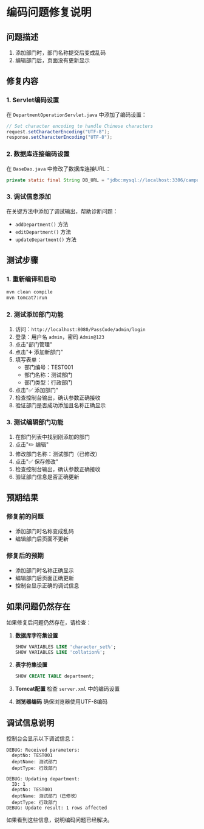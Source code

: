 # 编码问题修复说明

## 问题描述
1. 添加部门时，部门名称提交后变成乱码
2. 编辑部门后，页面没有更新显示

## 修复内容

### 1. Servlet编码设置
在 `DepartmentOperationServlet.java` 中添加了编码设置：
```java
// Set character encoding to handle Chinese characters
request.setCharacterEncoding("UTF-8");
response.setCharacterEncoding("UTF-8");
```

### 2. 数据库连接编码设置
在 `BaseDao.java` 中修改了数据库连接URL：
```java
private static final String DB_URL = "jdbc:mysql://localhost:3306/campus_pass?useSSL=false&serverTimezone=UTC&useUnicode=true&characterEncoding=UTF-8";
```

### 3. 调试信息添加
在关键方法中添加了调试输出，帮助诊断问题：
- `addDepartment()` 方法
- `editDepartment()` 方法  
- `updateDepartment()` 方法

## 测试步骤

### 1. 重新编译和启动
```bash
mvn clean compile
mvn tomcat7:run
```

### 2. 测试添加部门功能
1. 访问：`http://localhost:8080/PassCode/admin/login`
2. 登录：用户名 `admin`，密码 `Admin@123`
3. 点击"部门管理"
4. 点击"➕ 添加新部门"
5. 填写表单：
   - 部门编号：TEST001
   - 部门名称：测试部门
   - 部门类型：行政部门
6. 点击"✅ 添加部门"
7. 检查控制台输出，确认参数正确接收
8. 验证部门是否成功添加且名称正确显示

### 3. 测试编辑部门功能
1. 在部门列表中找到刚添加的部门
2. 点击"✏️ 编辑"
3. 修改部门名称：测试部门（已修改）
4. 点击"✅ 保存修改"
5. 检查控制台输出，确认参数正确接收
6. 验证部门信息是否正确更新

## 预期结果

### 修复前的问题
- 添加部门时名称变成乱码
- 编辑部门后页面不更新

### 修复后的预期
- 添加部门时名称正确显示
- 编辑部门后页面正确更新
- 控制台显示正确的调试信息

## 如果问题仍然存在

如果修复后问题仍然存在，请检查：

1. **数据库字符集设置**
   ```sql
   SHOW VARIABLES LIKE 'character_set%';
   SHOW VARIABLES LIKE 'collation%';
   ```

2. **表字符集设置**
   ```sql
   SHOW CREATE TABLE department;
   ```

3. **Tomcat配置**
   检查 `server.xml` 中的编码设置

4. **浏览器编码**
   确保浏览器使用UTF-8编码

## 调试信息说明

控制台会显示以下调试信息：
```
DEBUG: Received parameters:
  deptNo: TEST001
  deptName: 测试部门
  deptType: 行政部门

DEBUG: Updating department:
  ID: 1
  deptNo: TEST001
  deptName: 测试部门（已修改）
  deptType: 行政部门
DEBUG: Update result: 1 rows affected
```

如果看到这些信息，说明编码问题已经解决。 